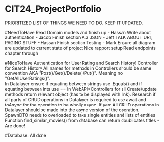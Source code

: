 # CIT24_ProjectPortfolio
PRIORITIZED LIST OF THINGS WE NEED TO DO. 
KEEP IT UPDATED.


#NeedToHave
Read Domain models and finish up - Hassan
Write about authentication - Jacob
Finish section A.3 JSON - Jeff
TALK ABOUT URI, PAGING STUFF - Hassan
Finish section Testing - Mark
Ensure all diagram are updated to current state of project
Nice rapport setup
Read endpoints chapter through


#NiceToHave
Authentication for User Rating and Search History!
Controller for Search History
All names for methods in Controllers should be same convention AKA "Post()/Get()/Delete()/Put()". Meaning no "GetAllUserRatings()".  
In Datalayer ensure if equating between strings use .Equals() and if equating between ints use ==
In WebAPI>Controllers for all Create/update methods return relevant object (has to be displayed with link).
Research if all parts of CRUD operations in Datalayer is required to use await and toAsync for the operation to be wholly async. 
If yes: All CRUD operations in Datalayer should be made into the async version of the operation.
SpawnDTO needs to overloaded to take single entities and lists of entities
Function find_similar_movies() from database can return doublicates titles - Are done!


#Database:
All done
